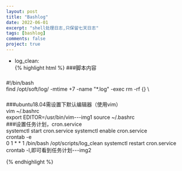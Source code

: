 ```yaml
---
layout: post
title: "Bashlog"
date: 2022-06-01
excerpt: "shell处理日志,只保留七天日志"
tags: [bashlog]
comments: false
project: true
---
```


* log_clean:  
{% highlight html %}
###脚本内容
###
#!/bin/bash  
find /opt/soft/log/ -mtime +7 -name "*.log" -exec rm -rf {} \
###
###ubuntu18.04需设置下默认编辑器（使用vim）  
vim ~/.bashrc  
export EDITOR=/usr/bin/vim---img1
source ~/.bashrc  
###设置任务计划，cron.service    
systemctl start cron.service
systemctl enable cron.service  
crontab -e  
0 1 * * 1 /bin/bash /opt/scripts/log_clean 
systemctl restart cron.service  
crontab -l,即可看到任务计划---img2

{% endhighlight %}




    


